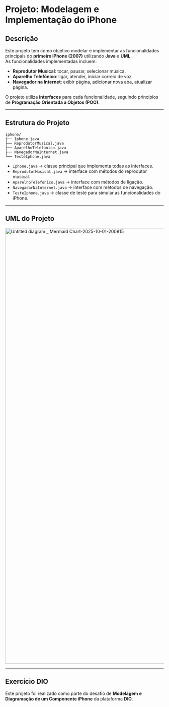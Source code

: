# Projeto: Modelagem e Implementação do iPhone

## Descrição
Este projeto tem como objetivo modelar e implementar as funcionalidades principais do **primeiro iPhone (2007)** utilizando **Java** e **UML**.  
As funcionalidades implementadas incluem:

- **Reprodutor Musical**: tocar, pausar, selecionar música.
- **Aparelho Telefônico**: ligar, atender, iniciar correio de voz.
- **Navegador na Internet**: exibir página, adicionar nova aba, atualizar página.

O projeto utiliza **interfaces** para cada funcionalidade, seguindo princípios de **Programação Orientada a Objetos (POO)**.

---

## Estrutura do Projeto
```
iphone/
├── Iphone.java
├── ReprodutorMusical.java
├── AparelhoTelefonico.java
├── NavegadorNaInternet.java
└── TesteIphone.java
```

- `Iphone.java` → classe principal que implementa todas as interfaces.
- `ReprodutorMusical.java` → interface com métodos do reprodutor musical.
- `AparelhoTelefonico.java` → interface com métodos de ligação.
- `NavegadorNaInternet.java` → interface com métodos de navegação.
- `TesteIphone.java` → classe de teste para simular as funcionalidades do iPhone.

---

## UML do Projeto

<img width="3840" height="1383" alt="Untitled diagram _ Mermaid Chart-2025-10-01-200815" src="https://github.com/user-attachments/assets/a69a0671-6ab0-40c6-b6af-8439e1812f4c" />

---

## Exercício DIO

Este projeto foi realizado como parte do desafio de **Modelagem e Diagramação de um Componente iPhone** da plataforma **DIO**.
